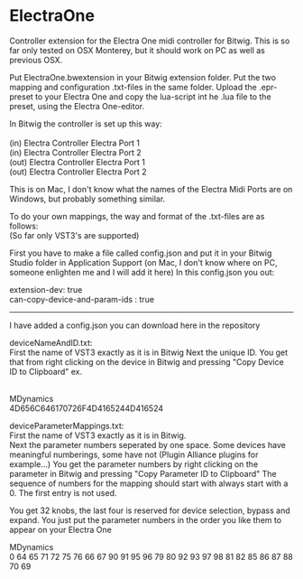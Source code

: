 # ElectraOne

Controller extension for the Electra One midi controller for Bitwig.
This is so far only tested on OSX Monterey, but it should work on PC as well as previous OSX.

Put ElectraOne.bwextension in your Bitwig extension folder.
Put the two mapping and configuration .txt-files in the same folder.
Upload the .epr-preset to your Electra One and copy the lua-script int he .lua file to the preset, using the Electra One-editor.

In Bitwig the controller is set up this way: <br />
<br />
    (in) Electra Controller Electra Port 1 <br />
    (in) Electra Controller Electra Port 2 <br />
    (out) Electra Controller Electra Port 1 <br />
    (out) Electra Controller Electra Port 2 <br />
    
 This is on Mac, I don't know what the names of the Electra Midi Ports are on Windows, but probably something similar.


To do your own mappings, the way and format of the .txt-files are as follows: <br />
(So far only VST3's are supported) <br />

First you have to make a file called config.json and put it in your Bitwig Studio folder in Application Support (on Mac, I don't know where on PC, someone enlighten me and I will add it here)
In this config.json you out: <br />

extension-dev: true <br />
can-copy-device-and-param-ids : true <br />



--------
I have added a config.json you can download here in the repository
<br />



deviceNameAndID.txt: <br />
First the name of VST3 exactly as it is in Bitwig
Next the unique ID. You get that from right clicking on the device in Bitwig and pressing "Copy Device ID to Clipboard"
ex. <br />
<br />

MDynamics <br />
4D656C646170726F4D4165244D416524 <br />


deviceParameterMappings.txt: <br />
First the name of VST3 exactly as it is in Bitwig. <br />
Next the parameter numbers seperated by one space. Some devices have meaningful numberings, some have not (Plugin Alliance plugins for example...)
You get the parameter numbers by right clicking on the parameter in Bitwig and pressing "Copy Parameter ID to Clipboard"
The sequence of numbers for the mapping should start with always start with a 0. The first entry is not used.

You get 32 knobs, the last four is reserved for device selection, bypass and expand.
You just put the parameter numbers in the order you like them to appear on your Electra One


MDynamics <br />
0 64 65 71 72 75 76 66 67 90 91 95 96 79 80 92 93 97 98 81 82 85 86 87 88 70 69 <br />
